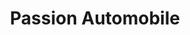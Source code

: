 ---
title: "Passion Automobile"
url: /saint-andiol/passion-automobile/
shop: réparation de voitures
---
